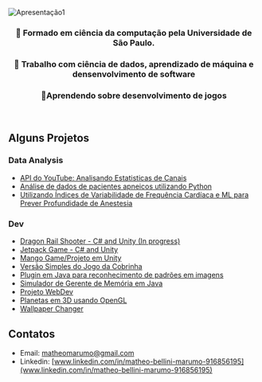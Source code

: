![Apresentação1](https://user-images.githubusercontent.com/51725829/185687793-437167b8-620f-4e58-8813-bb7d0679aa48.jpg)

### <div align="center"> 📖 Formado em ciência da computação pela Universidade de São Paulo. </div>  
  

### <div align="center"> 🔭 Trabalho com ciência de dados, aprendizado de máquina e densenvolvimento de software  </div>  
  

### <div align="center"> 🌱Aprendendo sobre desenvolvimento de jogos   </div>  
  

<br/>  

## Alguns Projetos 
### Data Analysis
- [API do YouTube: Analisando Estatisticas de Canais](https://github.com/matheoBM/youtube_api)
- [Análise de dados de pacientes apneicos utilizando Python](https://github.com/matheoBM/SleepApnea)
- [Utilizando Índices de Variabilidade de Frequência Cardíaca e ML para Prever Profundidade de Anestesia](https://github.com/matheoBM/Depth-of-general-anesthesia-in-patients)

### Dev
- [Dragon Rail Shooter - C# and Unity (In progress)](https://github.com/matheoBM/Dragon-Rail-Shooter)
- [Jetpack Game - C# and Unity](https://github.com/matheoBM/3D-Unity-Course-Jetpack-Heist)
- [Mango Game/Projeto em Unity](https://github.com/matheoBM/MangoGame)
- [Versão Simples do Jogo da Cobrinha](https://github.com/matheoBM/Snake-Game)
- [Plugin em Java para reconhecimento de padrões em imagens](https://github.com/lucasz2/Projeto-RPI)
- [Simulador de Gerente de Memória em Java](https://github.com/luancardoso35/GerenteDeMemoria)
- [Projeto WebDev](https://github.com/luancardoso35/trabalho-devWeb)
- [Planetas em 3D usando OpenGL](https://github.com/matheoBM/OpenGl-PlanetView)
- [Wallpaper Changer](https://github.com/matheoBM/WallpaperChanger)

## Contatos
- Email: matheomarumo@gmail.com
- Linkedin: [www.linkedin.com/in/matheo-bellini-marumo-916856195](www.linkedin.com/in/matheo-bellini-marumo-916856195)
<!--
**matheoBM/matheoBM** is a ✨ _special_ ✨ repository because its `README.md` (this file) appears on your GitHub profile.

Here are some ideas to get you started:

- 🔭 I’m currently working on ...
- 🌱 I’m currently learning ...
- 👯 I’m looking to collaborate on ...
- 🤔 I’m looking for help with ...
- 💬 Ask me about ...
- 📫 How to reach me: ...
- 😄 Pronouns: ...
- ⚡ Fun fact: ...
-->
